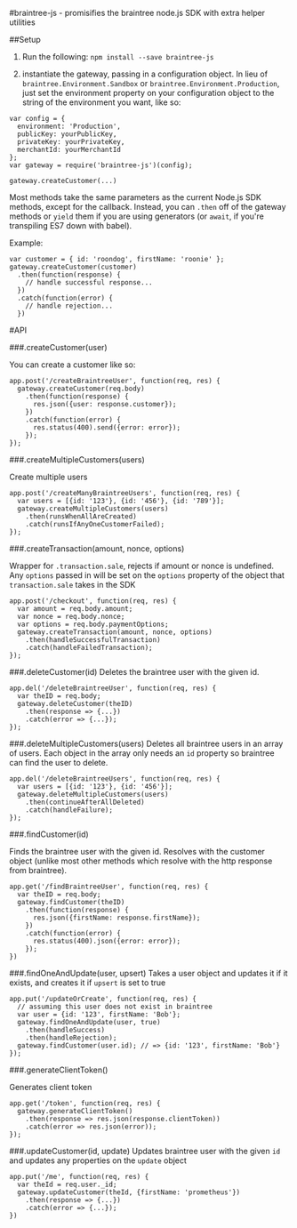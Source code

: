#braintree-js - promisifies the braintree node.js SDK with extra helper utilities

##Setup

1. Run the following:
`npm install --save braintree-js`

2. instantiate the gateway, passing in a configuration object. In lieu of `braintree.Environment.Sandbox` or `braintree.Environment.Production`, just set the environment property on your configuration object to the string of the environment you want, like so:

```
var config = {
  environment: 'Production',
  publicKey: yourPublicKey,
  privateKey: yourPrivateKey,
  merchantId: yourMerchantId
};
var gateway = require('braintree-js')(config);

gateway.createCustomer(...)
```

Most methods take the same parameters as the current Node.js SDK methods, except for the callback. Instead, you can `.then` off of the gateway methods or `yield` them if you are using generators (or `await`, if you're transpiling ES7 down with babel).

Example:

```
var customer = { id: 'roondog', firstName: 'roonie' };
gateway.createCustomer(customer)
  .then(function(response) {
    // handle successful response...
  })
  .catch(function(error) {
    // handle rejection...
  })
```
#API

###.createCustomer(user)

You can create a customer like so:

```
app.post('/createBraintreeUser', function(req, res) {
  gateway.createCustomer(req.body)
    .then(function(response) {
      res.json({user: response.customer});
    })
    .catch(function(error) {
      res.status(400).send({error: error});
    });
});
```

###.createMultipleCustomers(users)

Create multiple users

```
app.post('/createManyBraintreeUsers', function(req, res) {
  var users = [{id: '123'}, {id: '456'}, {id: '789'}];
  gateway.createMultipleCustomers(users)
    .then(runsWhenAllAreCreated)
    .catch(runsIfAnyOneCustomerFailed);
});

```

###.createTransaction(amount, nonce, options)

Wrapper for `.transaction.sale`, rejects if amount or nonce is undefined. Any `options` passed in will be set on the `options` property of the object that `transaction.sale` takes in the SDK

```
app.post('/checkout', function(req, res) {
  var amount = req.body.amount;
  var nonce = req.body.nonce;
  var options = req.body.paymentOptions;
  gateway.createTransaction(amount, nonce, options)
    .then(handleSuccessfulTransaction)
    .catch(handleFailedTransaction);
});
```

###.deleteCustomer(id)
Deletes the braintree user with the given id.

```
app.del('/deleteBraintreeUser', function(req, res) {
  var theID = req.body;
  gateway.deleteCustomer(theID)
    .then(response => {...})
    .catch(error => {...});
});
```

###.deleteMultipleCustomers(users)
Deletes all braintree users in an array of users. Each object in the array only needs an `id` property so braintree can find the user to delete.

```
app.del('/deleteBraintreeUsers', function(req, res) {
  var users = [{id: '123'}, {id: '456'}];
  gateway.deleteMultipleCustomers(users)
    .then(continueAfterAllDeleted)
    .catch(handleFailure);
});
```

###.findCustomer(id)

Finds the braintree user with the given id. Resolves with the customer object (unlike most other methods which resolve with the http response from braintree).

```
app.get('/findBraintreeUser', function(req, res) {
  var theID = req.body;
  gateway.findCustomer(theID)
    .then(function(response) {
      res.json({firstName: response.firstName});
    })
    .catch(function(error) {
      res.status(400).json({error: error});
    });
})
```

###.findOneAndUpdate(user, upsert)
Takes a user object and updates it if it exists, and creates it if `upsert` is set to true
```
app.put('/updateOrCreate', function(req, res) {
  // assuming this user does not exist in braintree
  var user = {id: '123', firstName: 'Bob'};
  gateway.findOneAndUpdate(user, true)
    .then(handleSuccess)
    .then(handleRejection);
  gateway.findCustomer(user.id); // => {id: '123', firstName: 'Bob'}
});
```

###.generateClientToken()

Generates client token

```
app.get('/token', function(req, res) {
  gateway.generateClientToken()
    .then(response => res.json(response.clientToken))
    .catch(error => res.json(error));
});
```

###.updateCustomer(id, update)
Updates braintree user with the given `id` and updates any properties on the `update` object

```
app.put('/me', function(req, res) {
  var theId = req.user._id;
  gateway.updateCustomer(theId, {firstName: 'prometheus'})
    .then(response => {...})
    .catch(error => {...});
})
```


